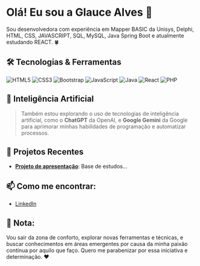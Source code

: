 # Olá! Eu sou a Glauce Alves 👋

Sou desenvolvedora com experiência em Mapper BASIC da Unisys, Delphi, HTML, CSS, JAVASCRIPT, SQL, MySQL, Java Spring Boot e atualmente estudando REACT. :four_leaf_clover:

## 🛠 Tecnologias & Ferramentas

![HTML5](https://img.shields.io/badge/-HTML5-E34F26?style=flat-square&logo=html5&logoColor=white)
![CSS3](https://img.shields.io/badge/-CSS3-1572B6?style=flat-square&logo=css3)
![Bootstrap](https://img.shields.io/badge/-Bootstrap-1572B6?style=flat-square&logo=Bootstrap)
![JavaScript](https://img.shields.io/badge/-JavaScript-F7DF1E?style=flat-square&logo=javascript&logoColor=black)
![Java](https://img.shields.io/badge/-Java-F7DF1E?style=flat-square&logo=java&logoColor=black)
![React](https://img.shields.io/badge/-React-61DAFB?style=flat-square&logo=react&logoColor=black)
![PHP](https://img.shields.io/badge/-PHP-777BB4?style=flat-square&logo=php&logoColor=white)

## 🤖 Inteligência Artificial

> Também estou explorando o uso de tecnologias de inteligência artificial, como o **ChatGPT** da OpenAI, e **Google Gemini** da Google para aprimorar minhas habilidades de programação e automatizar processos.


## 🚀 Projetos Recentes

- **[Projeto de apresentação]([link_para_o_projeto](https://glaucealves.github.io/projeto-site/))**: Base de estudos...

## 📫 Como me encontrar:

- [LinkedIn]([link_para_o_linkedin](https://www.linkedin.com/in/glauce-alves-48256b143/))

📌 **Nota:**
-
Vou sair da zona de conforto, explorar novas ferramentas e técnicas, e buscar conhecimentos em áreas emergentes por causa da minha paixão contínua por aquilo que faço.
Quero me parabenizar por essa iniciativa e determinação. :heart:
